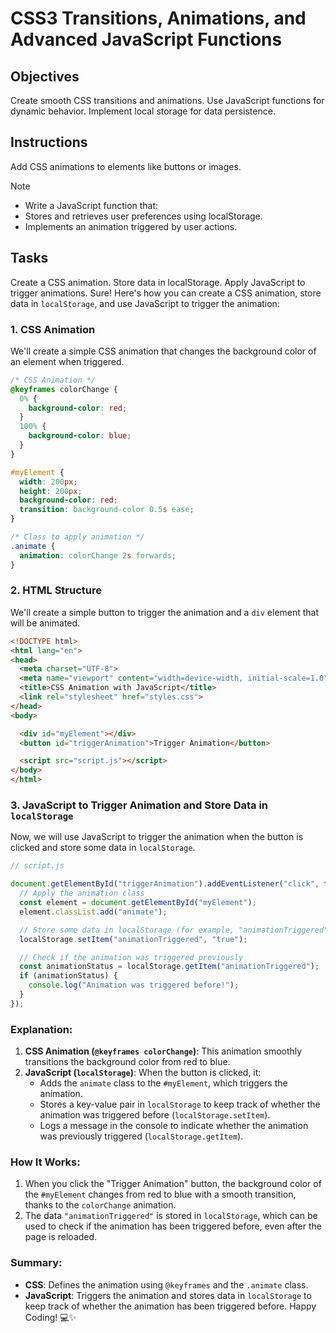 # CSS3 Transitions, Animations, and Advanced JavaScript Functions

## Objectives

Create smooth CSS transitions and animations.
Use JavaScript functions for dynamic behavior.
Implement local storage for data persistence.

## Instructions
Add CSS animations to elements like buttons or images.

>[!NOTE]
> - Write a JavaScript function that:
> - Stores and retrieves user preferences using localStorage.
> - Implements an animation triggered by user actions.

## Tasks

Create a CSS animation.
Store data in localStorage.
Apply JavaScript to trigger animations.
Sure! Here's how you can create a CSS animation, store data in `localStorage`, and use JavaScript to trigger the animation:

### 1. **CSS Animation**
We'll create a simple CSS animation that changes the background color of an element when triggered.

```css
/* CSS Animation */
@keyframes colorChange {
  0% {
    background-color: red;
  }
  100% {
    background-color: blue;
  }
}

#myElement {
  width: 200px;
  height: 200px;
  background-color: red;
  transition: background-color 0.5s ease;
}

/* Class to apply animation */
.animate {
  animation: colorChange 2s forwards;
}
```

### 2. **HTML Structure**
We'll create a simple button to trigger the animation and a `div` element that will be animated.

```html
<!DOCTYPE html>
<html lang="en">
<head>
  <meta charset="UTF-8">
  <meta name="viewport" content="width=device-width, initial-scale=1.0">
  <title>CSS Animation with JavaScript</title>
  <link rel="stylesheet" href="styles.css">
</head>
<body>

  <div id="myElement"></div>
  <button id="triggerAnimation">Trigger Animation</button>

  <script src="script.js"></script>
</body>
</html>
```

### 3. **JavaScript to Trigger Animation and Store Data in `localStorage`**
Now, we will use JavaScript to trigger the animation when the button is clicked and store some data in `localStorage`.

```javascript
// script.js

document.getElementById("triggerAnimation").addEventListener("click", function() {
  // Apply the animation class
  const element = document.getElementById("myElement");
  element.classList.add("animate");

  // Store some data in localStorage (for example, "animationTriggered" as true)
  localStorage.setItem("animationTriggered", "true");

  // Check if the animation was triggered previously
  const animationStatus = localStorage.getItem("animationTriggered");
  if (animationStatus) {
    console.log("Animation was triggered before!");
  }
});
```

### Explanation:
1. **CSS Animation (`@keyframes colorChange`)**: This animation smoothly transitions the background color from red to blue.
2. **JavaScript (`localStorage`)**: When the button is clicked, it:
   - Adds the `animate` class to the `#myElement`, which triggers the animation.
   - Stores a key-value pair in `localStorage` to keep track of whether the animation was triggered before (`localStorage.setItem`).
   - Logs a message in the console to indicate whether the animation was previously triggered (`localStorage.getItem`).

### How It Works:
1. When you click the "Trigger Animation" button, the background color of the `#myElement` changes from red to blue with a smooth transition, thanks to the `colorChange` animation.
2. The data `"animationTriggered"` is stored in `localStorage`, which can be used to check if the animation has been triggered before, even after the page is reloaded.

### Summary:
- **CSS**: Defines the animation using `@keyframes` and the `.animate` class.
- **JavaScript**: Triggers the animation and stores data in `localStorage` to keep track of whether the animation has been triggered before.
Happy Coding! 💻✨
